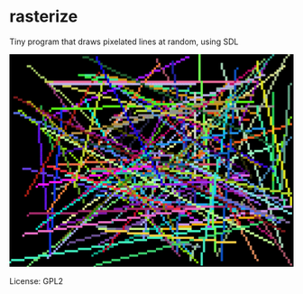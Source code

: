 rasterize
=========

Tiny program that draws pixelated lines at random, using SDL

![rasterizer](rasterizer.gif)

License: GPL2
